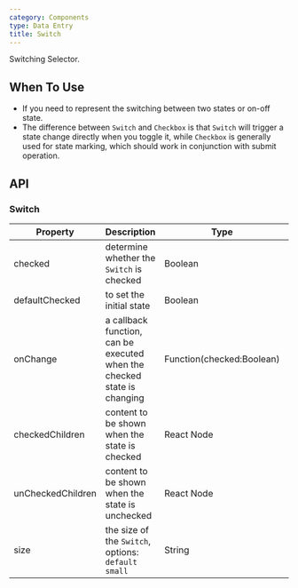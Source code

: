 ```yaml
---
category: Components
type: Data Entry
title: Switch
---
```


Switching Selector.

## When To Use

- If you need to represent the switching between two states or on-off state.
- The difference between `Switch` and `Checkbox` is that `Switch` will trigger a state change directly when you toggle it, while `Checkbox` is generally used for state marking, which should work in conjunction with submit operation.


## API

### Switch

Property | Description | Type | Default |
-----|-----|-----|------|
checked | determine whether the `Switch` is checked  | Boolean | false |
defaultChecked | to set the initial state | Boolean | false |
onChange | a callback function, can be executed when the checked state is changing | Function(checked:Boolean) | |
checkedChildren | content to be shown when the state is checked | React Node  | |
unCheckedChildren | content to be shown when the state is unchecked | React Node  | |
size | the size of the `Switch`, options: `default` `small` | String | default |
